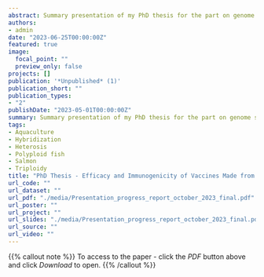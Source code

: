 ```yaml
---
abstract: Summary presentation of my PhD thesis for the part on genome sequencing and Analysis, comparative genomics of *Streptococcus iniae* and explaining about the manufacturing strategies of recombinant proteins vaccines (pDNA vaccines are not included..)
authors:
- admin
date: "2023-06-25T00:00:00Z"
featured: true
image:
  focal_point: ""
  preview_only: false
projects: []
publication: '*Unpublished* (1)'
publication_short: ""
publication_types:
- "2"
publishDate: "2023-05-01T00:00:00Z"
summary: Summary presentation of my PhD thesis for the part on genome sequencing and Analysis, comparative genomics of *Streptococcus iniae* and explaining about the manufacturing strategies of recombinant proteins vaccines (pDNA vaccines are not included..)
tags:
- Aquaculture
- Hybridization
- Heterosis
- Polyploid fish
- Salmon
- Triploidy
title: "PhD Thesis - Efficacy and Immunogenicity of Vaccines Made from Recombinant Protein and Plasmid DNA Technologies for the Prevention of Diseases Caused by *Streptococcus iniae* in Asian Seabass (*Lates calcarifer*)"
url_code: ""
url_dataset: ""
url_pdf: "./media/Presentation_progress_report_october_2023_final.pdf" 
url_poster: ""
url_project: ""
url_slides: "./media/Presentation_progress_report_october_2023_final.pdf"
url_source: ""
url_video: ""
---
```


{{% callout note %}} To access to the paper - click the *PDF*  button above and click *Download* to open. {{% /callout %}}

